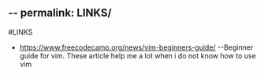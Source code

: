 --
permalink: LINKS/
---
#LINKS
* https://www.freecodecamp.org/news/vim-beginners-guide/ --Beginner guide for vim. These article help me a lot when i do not know how to use vim
